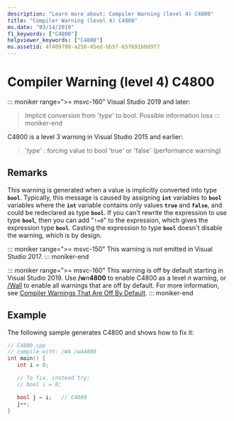 ```yaml
---
description: "Learn more about: Compiler Warning (level 4) C4800"
title: "Compiler Warning (level 4) C4800"
ms.date: "03/14/2019"
f1_keywords: ["C4800"]
helpviewer_keywords: ["C4800"]
ms.assetid: 4f409799-a250-45ed-bb5f-657691b0d9f7
---
```

# Compiler Warning (level 4) C4800

::: moniker range=">= msvc-160"
Visual Studio 2019 and later:
> Implicit conversion from '*type*' to bool. Possible information loss
::: moniker-end

C4800 is a level 3 warning in Visual Studio 2015 and earlier:
> '*type*' : forcing value to bool 'true' or 'false' (performance warning)

## Remarks

This warning is generated when a value is implicitly converted into type **`bool`**. Typically, this message is caused by assigning **`int`** variables to **`bool`** variables where the **`int`** variable contains only values **`true`** and **`false`**, and could be redeclared as type **`bool`**. If you can't rewrite the expression to use type **`bool`**, then you can add "`!=0`" to the expression, which gives the expression type **`bool`**. Casting the expression to type **`bool`** doesn't disable the warning, which is by design.

::: moniker range=">= msvc-150"
This warning is not emitted in Visual Studio 2017.
::: moniker-end

::: moniker range=">= msvc-160"
This warning is off by default starting in Visual Studio 2019. Use __/w__*n*__4800__ to enable C4800 as a level *n* warning, or [/Wall](../../build/reference/compiler-option-warning-level.md) to enable all warnings that are off by default. For more information, see [Compiler Warnings That Are Off By Default](../../preprocessor/compiler-warnings-that-are-off-by-default.md).
::: moniker-end

## Example

The following sample generates C4800 and shows how to fix it:

```cpp
// C4800.cpp
// compile with: /W4 /w44800
int main() {
   int i = 0;

   // To fix, instead try:
   // bool i = 0;

   bool j = i;   // C4800
   j++;
}
```
